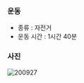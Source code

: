 ### 운동
- 종류 : 자전거
- 운동 시간 : 1시간 40분

### 사진
![200927](https://user-images.githubusercontent.com/56301069/94389438-d8d6c300-018a-11eb-90ed-a56100293ee9.jpeg)
